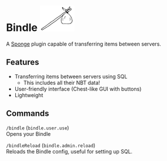 # Bindle <img height="70" src="https://github.com/TerminatorNL/Bindle/blob/master/logo.svg">
A [Sponge](https://www.spongepowered.org/)  plugin capable of transferring items between servers.

## Features
* Transferring items between servers using SQL
  * This includes all their NBT data!
* User-friendly interface (Chest-like GUI with buttons)
* Lightweight

## Commands
`/bindle` (`bindle.user.use`)<br>
Opens your Bindle

`/bindleReload` (`bindle.admin.reload`)<br>
Reloads the Bindle config, useful for setting up SQL.

